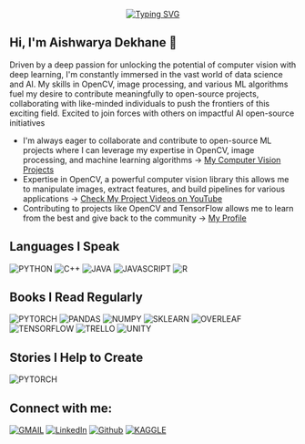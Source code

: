 <p align="center"><a href="https://github.com/AishwaryaDekhane"><img src="https://readme-typing-svg.demolab.com?font=Fira+Code&weight=800&size=28&pause=500&color=3498DB&center=true&vCenter=true&multiline=true&width=435&height=100&lines=Welcome+to+;Aishwarya's+Github+Profile" alt="Typing SVG" /></a></p>


<h2> Hi, I'm Aishwarya Dekhane 👋 </h2>

Driven by a deep passion for unlocking the potential of computer vision with deep learning, I'm constantly immersed in the vast world of data science and AI. My skills in OpenCV, image processing, and various ML algorithms fuel my desire to contribute meaningfully to open-source projects, collaborating with like-minded individuals to push the frontiers of this exciting field. Excited to join forces with others on impactful AI open-source initiatives
 <ul>
  <li>I'm always eager to collaborate and contribute to open-source ML projects where I can leverage my expertise in OpenCV, image processing, and machine learning algorithms -> <a href = "https://github.com/AishwaryaDekhane/Computer-Vison">My Computer Vision Projects</a></li>
  <li>Expertise in OpenCV, a powerful computer vision library this allows me to manipulate images, extract features, and build pipelines for various applications -> <a href = "https://www.youtube.com/@VisionaryAIProjects">Check My Project Videos on YouTube</a></li>
  <li>Contributing to projects like OpenCV and TensorFlow allows me to learn from the best and give back to the community -> <a href = "https://aishwaryadekhane.github.io/">My Profile</a></li>
</ul> 


## Languages I Speak
![PYTHON](https://img.shields.io/badge/Python-3776AB?style=for-the-badge&logo=python&logoColor=white)
![C++](https://img.shields.io/badge/C%2B%2B-00599C?style=for-the-badge&logo=c%2B%2B&logoColor=white)
![JAVA](https://img.shields.io/badge/Java-ED8B00?style=for-the-badge&logo=java&logoColor=white)
![JAVASCRIPT](https://img.shields.io/badge/JavaScript-323330?style=for-the-badge&logo=javascript&logoColor=F7DF1E)
![R](https://img.shields.io/badge/R-276DC3?style=for-the-badge&logo=r&logoColor=white)


## Books I Read Regularly
![PYTORCH](https://img.shields.io/badge/PyTorch-EE4C2C?style=for-the-badge&logo=pytorch&logoColor=white)
![PANDAS](https://img.shields.io/badge/Pandas-2C2D72?style=for-the-badge&logo=pandas&logoColor=white)
![NUMPY](https://img.shields.io/badge/Numpy-777BB4?style=for-the-badge&logo=numpy&logoColor=white)
![SKLEARN](https://img.shields.io/badge/scikit_learn-F7931E?style=for-the-badge&logo=scikit-learn&logoColor=white)
![OVERLEAF](https://img.shields.io/badge/Overleaf-47A141?style=for-the-badge&logo=Overleaf&logoColor=white)
![TENSORFLOW](https://img.shields.io/badge/TensorFlow-FF6F00?style=for-the-badge&logo=tensorflow&logoColor=white)
![TRELLO](https://img.shields.io/badge/Trello-0052CC?style=for-the-badge&logo=trello&logoColor=white)
![UNITY](https://img.shields.io/badge/Unity-100000?style=for-the-badge&logo=unity&logoColor=white)

## Stories I Help to Create
![PYTORCH](https://img.shields.io/badge/PyTorch-EE4C2C?style=for-the-badge&logo=pytorch&logoColor=white)

## Connect with me:

[![GMAIL](https://img.shields.io/badge/Gmail-D14836?style=for-the-badge&logo=gmail&logoColor=white)](mailto:dekhane.aishwarya@gmail.com)
[![LinkedIn](https://img.shields.io/badge/-LinkedIn-0077B5?style=for-the-badge&logo=LinkedIn&logoColor=white)](http://www.linkedin.com/in/a-dekhane)
[![Github](https://img.shields.io/badge/-Github-181717?style=for-the-badge&logo=Github&logoColor=white)](https://github.com/AishwaryaDekhane)
[![KAGGLE](https://img.shields.io/badge/Kaggle-20BEFF?style=for-the-badge&logo=Kaggle&logoColor=white)](https://www.kaggle.com/aishwaryadekhane)
